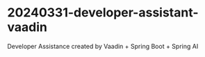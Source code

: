 # 20240331-developer-assistant-vaadin
Developer Assistance created by Vaadin + Spring Boot + Spring AI
